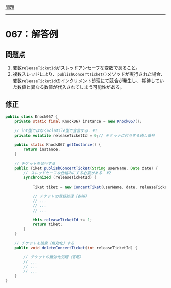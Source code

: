 [問題](../README.md)

***
# 067：解答例
## 問題点
1. 変数`releaseTicketId`がスレッドアンセーフな変数であること。
2. 複数スレッドにより、`publishConcertTicket()`メソッドが実行された場合、
変数`releaseTicketId`のインクリメント処理にて競合が発生し、
期待していた数値と異なる数値が代入されてしまう可能性がある。

## 修正
```java
public class Knock067 {
    private static final Knock067 instance = new Knock067();
    
    // int型ではなくvolatile型で宣言する. #1
    private volatile releaseTicketId = 0;// チケットに付与する通し番号

    public static Knock067 getInstance() {
        return instance;
    }

    // チケットを発行する
    public Tiket publishConcertTicket(String userName, Date date) {
        // スレッドセーフな仕組みにする必要がある. #2
        synchronized (releaseTicketId) {
        
            Tiket tiket = new ConcertTiket(userName, date, releaseTicketId);

            // チケットの登録処理（省略）
            // ...
            // ...
            // ...

            this.releaseTicketId += 1;
            return tiket;
        }
    }

    // チケットを破棄（無効化）する
    public void deleteConcertTicket(int releaseTicketId) {

        // チケットの無効化処理（省略）
        // ...
        // ...
        // ...
    }    
}
```